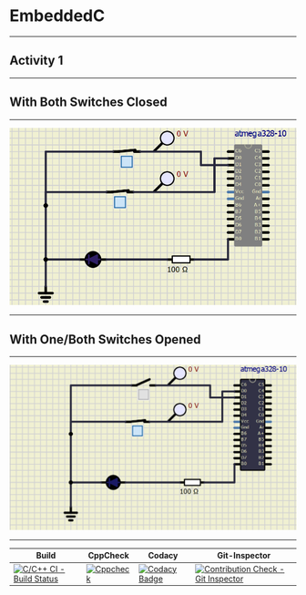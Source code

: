 # EmbeddedC
***
## Activity 1
***
## With Both Switches Closed
***
![](https://github.com/Ankana9910/EmbeddedC/blob/8aff971d2673f54c3e93ba570898fa33d09e9adc/Activity1/simulation/cktclo.png)
***
## With One/Both Switches Opened
***
![](https://github.com/Ankana9910/EmbeddedC/blob/8aff971d2673f54c3e93ba570898fa33d09e9adc/Activity1/simulation/cktopen.png)
***
|Build|CppCheck|Codacy|Git-Inspector|
|----|-----|----|--|
|[![C/C++ CI - Build Status](https://github.com/Ankana9910/EmbeddedC/actions/workflows/build.yml/badge.svg)](https://github.com/Ankana9910/EmbeddedC/actions/workflows/build.yml)|[![Cppcheck](https://github.com/Ankana9910/EmbeddedC/actions/workflows/cppcheck.yml/badge.svg)](https://github.com/Ankana9910/EmbeddedC/actions/workflows/cppcheck.yml)|[![Codacy Badge](https://app.codacy.com/project/badge/Grade/c26158c414ca4546b40e3f8d556ef888)](https://www.codacy.com/gh/Ankana9910/EmbeddedC/dashboard?utm_source=github.com&amp;utm_medium=referral&amp;utm_content=Ankana9910/EmbeddedC&amp;utm_campaign=Badge_Grade)|[![Contribution Check - Git Inspector](https://github.com/Ankana9910/EmbeddedC/actions/workflows/gitins.yml/badge.svg)](https://github.com/Ankana9910/EmbeddedC/actions/workflows/gitins.yml)|

